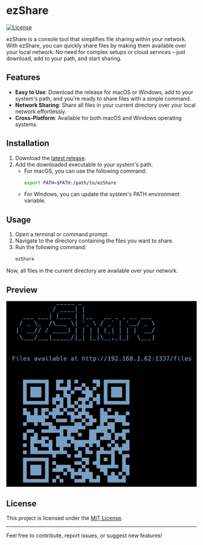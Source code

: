 # ezShare

[![License](https://img.shields.io/github/license/Ahmeds360/ezShare)](https://github.com/Ahmeds360/ezShare/blob/main/LICENSE)

ezShare is a console tool that simplifies file sharing within your network. With ezShare, you can quickly share files by making them available over your local network. No need for complex setups or cloud services – just download, add to your path, and start sharing.

## Features

- **Easy to Use**: Download the release for macOS or Windows, add to your system's path, and you're ready to share files with a simple command.
- **Network Sharing**: Share all files in your current directory over your local network effortlessly.
- **Cross-Platform**: Available for both macOS and Windows operating systems.

## Installation

1. Download the [latest release](https://github.com/Ahmeds360/ezShare/releases).
2. Add the downloaded executable to your system's path.
   - For macOS, you can use the following command:
     ```bash
     export PATH=$PATH:/path/to/ezShare
     ```
   - For Windows, you can update the system's PATH environment variable.

## Usage

1. Open a terminal or command prompt.
2. Navigate to the directory containing the files you want to share.
3. Run the following command:
   ```bash
   ezShare
   ```

Now, all files in the current directory are available over your network.

## Preview

![ezShare Preview](https://github.com/Ahmeds360/ezShare/blob/main/preview.png?raw=true)

## License

This project is licensed under the [MIT License](https://github.com/Ahmeds360/ezShare/blob/main/LICENSE).

---

Feel free to contribute, report issues, or suggest new features!